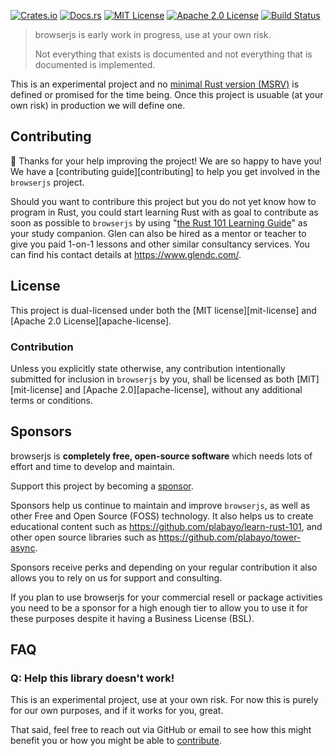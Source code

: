 [![Crates.io][crates-badge]][crates-url]
[![Docs.rs][docs-badge]][docs-url]
[![MIT License][license-mit-badge]][license-mit-url]
[![Apache 2.0 License][license-apache-badge]][license-apache-url]
[![Build Status][actions-badge]][actions-url]

[crates-badge]: https://img.shields.io/crates/v/browserjs.svg
[crates-url]: https://crates.io/crates/browserjs
[docs-badge]: https://img.shields.io/docsrs/browserjs/latest
[docs-url]: https://docs.rs/browserjs/latest/browserjs/index.html
[license-mit-badge]: https://img.shields.io/badge/license-MIT-blue.svg
[license-mit-url]: https://github.com/plabayo/browserjs/blob/main/LICENSE-MIT
[license-apache-badge]: https://img.shields.io/badge/license-APACHE-blue.svg
[license-apache-url]: https://github.com/plabayo/browserjs/blob/main/LICENSE-APACHE
[actions-badge]: https://github.com/plabayo/browserjs/workflows/CI/badge.svg
[actions-url]: https://github.com/plabayo/browserjs/actions?query=workflow%3ACI+branch%main

> browserjs is early work in progress, use at your own risk.
>
> Not everything that exists is documented and not everything that is documented is implemented.

This is an experimental project and no [minimal Rust version (MSRV)](https://rust-lang.github.io/rfcs/2495-min-rust-version.html) is defined or promised for the time being. Once this project is usuable (at your own risk) in production we will define one.

## Contributing

:balloon: Thanks for your help improving the project! We are so happy to have
you! We have a [contributing guide][contributing] to help you get involved in the
`browserjs` project.

Should you want to contribure this project but you do not yet know how to program in Rust, you could start learning Rust with as goal to contribute as soon as possible to `browserjs` by using "[the Rust 101 Learning Guide](https://rust-lang.guide/)" as your study companion. Glen can also be hired as a mentor or teacher to give you paid 1-on-1 lessons and other similar consultancy services. You can find his contact details at <https://www.glendc.com/>.

## License

This project is dual-licensed under both the [MIT license][mit-license] and [Apache 2.0 License][apache-license].

### Contribution

Unless you explicitly state otherwise, any contribution intentionally submitted
for inclusion in `browserjs` by you, shall be licensed as both [MIT][mit-license] and [Apache 2.0][apache-license],
without any additional terms or conditions.

## Sponsors

browserjs is **completely free, open-source software** which needs lots of effort and time to develop and maintain.

Support this project by becoming a [sponsor](https://github.com/sponsors/plabayo).

Sponsors help us continue to maintain and improve `browserjs`, as well as other
Free and Open Source (FOSS) technology. It also helps us to create
educational content such as <https://github.com/plabayo/learn-rust-101>,
and other open source libraries such as <https://github.com/plabayo/tower-async>.

Sponsors receive perks and depending on your regular contribution it also
allows you to rely on us for support and consulting.

If you plan to use browserjs for your commercial resell or package activities you
need to be a sponsor for a high enough tier to allow you to use it
for these purposes despite it having a Business License (BSL).

## FAQ

### Q: Help this library doesn't work!

This is an experimental project, use at your own risk.
For now this is purely for our own purposes,
and if it works for you, great.

That said, feel free to reach out via GitHub or email
to see how this might benefit you or how you might be able to
[contribute](#contributing).

